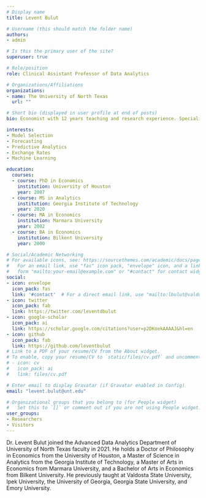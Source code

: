 ```yaml
---
# Display name
title: Levent Bulut

# Username (this should match the folder name)
authors:
- admin

# Is this the primary user of the site?
superuser: true

# Role/position
role: Clinical Assistant Professor of Data Analytics

# Organizations/Affiliations
organizations:
- name: The University of North Texas
  url: ""

# Short bio (displayed in user profile at end of posts)
bio: Economist with 12 years teaching and research experience. Specializes in model selection and forecasting. 

interests:
- Model Selection
- Forecasting 
- Predictive Analytics
- Exchange Rates
- Machine Learning

education:
  courses:
  - course: PhD in Economics
    institution: University of Houston
    year: 2007
  - course: MS in Analytics
    institution: Georgia Institute of Technology
    year: 2020
  - course: MA in Economics
    institution: Marmara University
    year: 2002
  - course: BA in Economics
    institution: Bilkent University
    year: 2000

# Social/Academic Networking
# For available icons, see: https://sourcethemes.com/academic/docs/page-builder/#icons
#   For an email link, use "fas" icon pack, "envelope" icon, and a link in the
#   form "mailto:your-email@example.com" or "#contact" for contact widget.
social:
- icon: envelope
  icon_pack: fas
  link: '#contact'  # For a direct email link, use "mailto:lbulut@valdosta.edu".
- icon: twitter
  icon_pack: fab
  link: https://twitter.com/leventdbulut
- icon: google-scholar
  icon_pack: ai
  link: https://scholar.google.com/citations?user=p2DKoekAAAAJ&hl=en
- icon: github
  icon_pack: fab
  link: https://github.com/leventbulut
# Link to a PDF of your resume/CV from the About widget.
# To enable, copy your resume/CV to `static/files/cv.pdf` and uncomment the lines below.
# - icon: cv
#   icon_pack: ai
#   link: files/cv.pdf

# Enter email to display Gravatar (if Gravatar enabled in Config)
email: "levent.bulut@unt.edu"

# Organizational groups that you belong to (for People widget)
#   Set this to `[]` or comment out if you are not using People widget.
user_groups:
- Researchers
- Visitors
---
```


Dr. Levent Bulut joined the Advanced Data Analytics Department of University of North Texas faculty in 2021. He holds a Doctor of Philosophy in Economics from the University of Houston, a Master of Science in Analytics from the Georgia Institute of Technology, a Master of Arts in Economics from Marmara University, and a Bachelor of Arts in Economics from Bilkent University. He previously taught at Valdosta State University, Ipek University, the University of Georgia, Georgia State University, and Emory University. 
